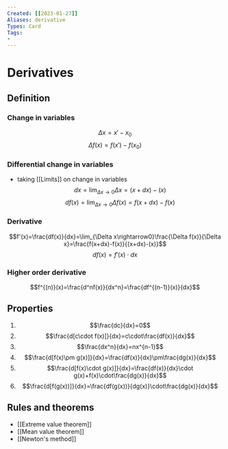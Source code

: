 ```yaml
---
Created: [[2023-01-27]]
Aliases: derivative
Types: Card
Tags: 
- 
---
```

# Derivatives
## Definition
### Change in variables
$$\Delta x=x'-x_0$$
$$\Delta f(x)=f(x')-f(x_0)$$
### Differential change in variables
- taking [[Limits]] on change in variables
$$dx=\lim_{\Delta x\rightarrow0}\Delta x=(x+dx)-(x)$$
$$df(x)=\lim_{\Delta x\rightarrow0}\Delta f(x)=f(x+dx)-f(x)$$
### Derivative
$$f'(x)=\frac{df(x)}{dx}=\lim_{\Delta x\rightarrow0}\frac{\Delta f(x)}{\Delta x}=\frac{f(x+dx)-f(x)}{(x+dx)-(x)}$$
$$df(x)=f'(x)\cdot dx$$
### Higher order derivative
$$f^{(n)}(x)=\frac{d^nf(x)}{dx^n}=\frac{df^{(n-1)}(x)}{dx}$$
## Properties
1. $$\frac{dc}{dx}=0$$
2. $$\frac{d[c\cdot f(x)]}{dx}=c\cdot\frac{df(x)}{dx}$$
3. $$\frac{dx^n}{dx}=nx^{n-1}$$
4. $$\frac{d[f(x)\pm g(x)]}{dx}=\frac{df(x)}{dx}\pm\frac{dg(x)}{dx}$$
5. $$\frac{d[f(x)\cdot g(x)]}{dx}=\frac{df(x)}{dx}\cdot g(x)+f(x)\cdot\frac{dg(x)}{dx}$$
6. $$\frac{d[f(g(x))]}{dx}=\frac{df(g(x))}{dg(x)}\cdot\frac{dg(x)}{dx}$$
## Rules and theorems
- [[Extreme value theorem]]
- [[Mean value theorem]]
- [[Newton's method]]
